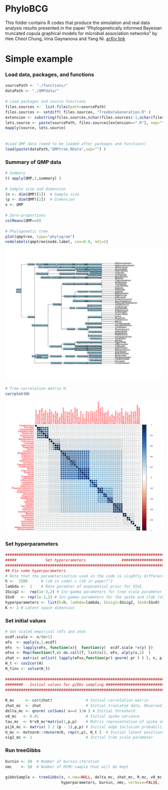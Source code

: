 PhyloBCG
================

This folder contains R codes that produce the simulation and real data
analysis results presented in the paper “Phylogenetically informed
Bayesian truncated copula graphical models for microbial association
networks” by Hee Cheol Chung, Irina Gaynanova and Yang Ni. [arXiv
link](https://arxiv.org/pdf/2105.05082.pdf)

# Simple example

### Load data, packages, and functions

``` r
sourcePath <- "./functions/"
dataPath <- "./QMPdata/"

# Load packages and source functions
files.sources <-  list.files(path=sourcePath)
files.sources <- setdiff( files.sources, "TreeDataGeneration.R" )
extension <- substring(files.sources,nchar(files.sources)-1,nchar(files.sources))
lets.source <- paste(sourcePath, files.sources[extension==".R"], sep="")
mapply(source, lets.source) 


#Load QMP data (need to be loaded after packages and functions)
load(paste(dataPath,"QMPtree.RData",sep="") )
```

### Summary of QMP data

``` r
# Summary
t( apply(QMP,2,summary) )

# Sample size and dimension
(n <- dim(QMP)[1])  # Sample size
(p <- dim(QMP)[2])  # Dimension
x <- QMP

# Zero-proportions
colMeans(QMP==0)

# Phylogenetic tree
plot(qmptree, type="phylogram")
nodelabels(qmptree$node.label, cex=0.8, adj=1)
```

![](./README_QMP_files/figure-gfm/example-1.png)<!-- -->

``` r
# Tree correlation matrix H
corrplot(H)
```

![](README_QMP_files/figure-gfm/example-2.png)<!-- -->

### Set hyperparameters

``` r
########################################################################
#####             Set hyperarameters                ####################
########################################################################
## Fix some hyperparameters
# Note that the parameterization used in the code is slightly different from those in Wang (2014).  )
h <-  2500      # (v0 in code) = (v0 in paper)^2
lambda <-  1    # Rate paramter of exponential prior for SSVS
IGsig2 <-  rep(1e-3,2) # Inv-gamma parameters for tree scale parameter (sigma2)
IGv0   <- rep(1e-3,2) # Inv-gamma parameters for the spike and slab (v0)
hyperparameters <- list(h=h, lambda=lambda, IGsig2=IGsig2, IGv0=IGv0)
K <- 2 # Latent space dimension
```

### Set initial values

``` r
# Get scaled empirical cdfs and zhat
ecdf.scale <- n/(n+1)
eFx  <- apply(x,2,ecdf)
eFx  <- lapply(eFx, function(x){  function(y)  ecdf.scale *x(y) })
eFxx <- Map(function(f,x) do.call(f, list(x)), eFx, alply(x,2)  )
zhat <- matrix( unlist( lapply(eFxx,function(pr) qnorm( pr ) ) ), n, p)
H_t <- cov2cor(H)
H_tinv <- solve(H_t)

########################################################################
########   Initial values for gibbs sampling ###########################
########################################################################

R_mc     <- cor(zhat)               # Initial correlation matrix
zhat_mc  <- zhat                    # Initial truncated data. Observed data will be fixed
delta_mc <- qnorm( colSums( x==0 )/n ) # Initial threshold
v0_mc   <- 0.01                     # Initial spike variance
tau_mc  <- h*v0_mc*matrix(1,p,p)    # Matrix representation of spike and slab variances
pijk_mc <- matrix( 2 / (p - 1),p,p) # Initial edge inclusion probability
U_mc <- mvtnorm::rmvnorm(K, rep(0,p), H_t )  # Initial latent positions
sig2_mc <- 1                        # Initial tree scale parameter
```

### Run treeGibbs

``` r
burnin <- 50  # Number of burnin-iteration
nmc    <- 50  # Number of MCMC-sample that will be kept

gibbsSample <- treeGibbs(x, x.new=NULL, delta_mc, zhat_mc, R_mc, v0_mc, tau_mc, pijk_mc, U_mc, sig2_mc,
                         hyperparameters, burnin, nmc, verbose=FALSE, thin=NULL)
```
